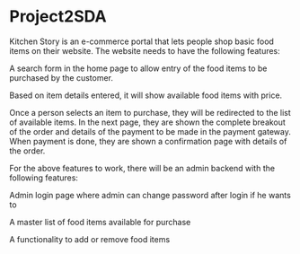 # Project2SDA
Kitchen Story is an e-commerce portal that lets people shop basic food items on their website. The website needs to have the following features:

A search form in the home page to allow entry of the food items to be purchased by the customer.

Based on item details entered, it will show available food items with price.

Once a person selects an item to purchase, they will be redirected to the list of available items. In the next page, they are shown the complete breakout of the order and details of the payment to be made in the payment gateway. When payment is done, they are shown a confirmation page with details of the order.

For the above features to work, there will be an admin backend with the following features:

Admin login page where admin can change password after login if he wants to

A master list of food items available for purchase

A functionality to add or remove food items
